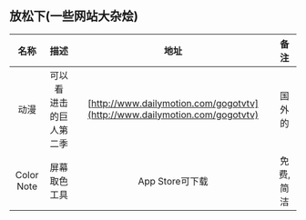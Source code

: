 ## 放松下(一些网站大杂烩)


| 名称 | 描述 | 地址 | 备注 |
|:--:|:----:|:---:|:--:|
|动漫 |可以看 进击的巨人第二季|[http://www.dailymotion.com/gogotvtv](http://www.dailymotion.com/gogotvtv)|国外的|
|Color Note|屏幕取色工具|App Store可下载|免费,简洁|

